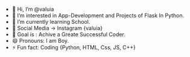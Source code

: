 - 👋 Hi, I’m @valuia
- 👀 I’m interested in App-Development and Projects of Flask In Python.
- 🌱 I’m currently learning School.
- 🤝 Social Media -> Instagram {valuia}
- 🥅 Goal is : Achive a Greate Successful Coder.
- 😄 Pronouns: I am Boy.
- ⚡ Fun fact: Coding {Python, HTML, Css, JS, C++}

<!---
valuia/valuia is a ✨ special ✨ repository because its `README.md` (this file) appears on your GitHub profile.
You can click the Preview link to take a look at your changes.
--->
